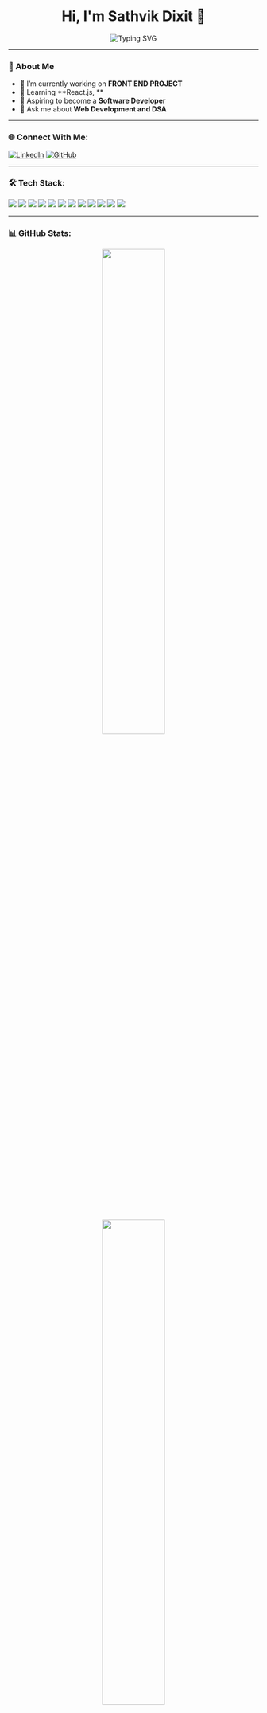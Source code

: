 <h1 align="center">Hi, I'm Sathvik Dixit 👋</h1>

<p align="center">
  <img src="https://readme-typing-svg.herokuapp.com?font=Fira+Code&pause=1000&color=4FC3F7&center=true&vCenter=true&width=435&lines=Turning+Coffee+into+Code;CS+Student+%7C+7th+Sem;Learning+React.js+%26+Blockchain" alt="Typing SVG" />
</p>


---

### 🚀 About Me
- 🔭 I’m currently working on **FRONT END PROJECT**
- 🌱 Learning **React.js, **
- 🎯 Aspiring to become a **Software Developer**
- 💬 Ask me about **Web Development and DSA**

---

### 🌐 Connect With Me:
[![LinkedIn](https://img.shields.io/badge/LinkedIn-0A66C2?style=for-the-badge&logo=linkedin&logoColor=white)]((https://www.linkedin.com/in/sathvik-dixit/)) 
[![GitHub](https://img.shields.io/badge/GitHub-171515?style=for-the-badge&logo=github&logoColor=white)](https://github.com/SathvikDixit) 

---

### 🛠 Tech Stack:
<p align="left">
  <img src="https://img.shields.io/badge/HTML5-%23E34F26.svg?style=for-the-badge&logo=html5&logoColor=white" />
  <img src="https://img.shields.io/badge/CSS3-%231572B6.svg?style=for-the-badge&logo=css3&logoColor=white" />
  <img src="https://img.shields.io/badge/JavaScript-%23F7DF1E.svg?style=for-the-badge&logo=javascript&logoColor=black" />
  <img src="https://img.shields.io/badge/React-%2361DAFB.svg?style=for-the-badge&logo=react&logoColor=black" />
  <img src="https://img.shields.io/badge/TypeScript-%23007ACC.svg?style=for-the-badge&logo=typescript&logoColor=white" />
  <img src="https://img.shields.io/badge/TailwindCSS-%2306B6D4.svg?style=for-the-badge&logo=tailwindcss&logoColor=white" />
  <img src="https://img.shields.io/badge/Node.js-%2343853D.svg?style=for-the-badge&logo=node.js&logoColor=white" />
  <img src="https://img.shields.io/badge/Express.js-%23404D59.svg?style=for-the-badge&logo=express&logoColor=white" />
  <img src="https://img.shields.io/badge/MongoDB-%2347A248.svg?style=for-the-badge&logo=mongodb&logoColor=white" />
  <img src="https://img.shields.io/badge/Git-%23F05032.svg?style=for-the-badge&logo=git&logoColor=white" />
  <img src="https://img.shields.io/badge/GSAP-%2388CE02.svg?style=for-the-badge&logo=greensock&logoColor=white" />
  <img src="https://img.shields.io/badge/Locomotive%20Scroll-%23000000.svg?style=for-the-badge&logo=locomotive&logoColor=white" />
<!--   <img src="https://img.shields.io/badge/JavaScript-%23F7DF1E.svg?style=for-the-badge&logo=javascript&logoColor=black" /> -->
</p>

---

### 📊 GitHub Stats:
<p align="center">
  <img src="https://github-readme-stats.vercel.app/api?username=sachinpatilaurad&show_icons=true&theme=dark" width="50%" />
  <img src="https://github-readme-streak-stats.herokuapp.com/?user=sachinpatilaurad&theme=dark" width="50%" />
</p>

---

### 💡 Random Dev Quote:
<p align="center">
  <img src="https://quotes-github-readme.vercel.app/api?type=horizontal&theme=dark" />
</p>

---

### 🚀 Most Used Languages:
<p align="center">
  <img src="https://github-readme-stats.vercel.app/api/top-langs/?username=sachinpatilaurad&layout=compact&theme=dark" />
</p>
